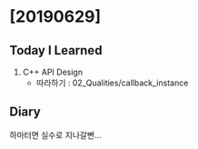 # [20190629] 

## Today I Learned
1. C++ API Design
   * 따라하기 : 02_Qualities/callback_instance

## Diary
하마터면 실수로 지나갈뻔... <br>
